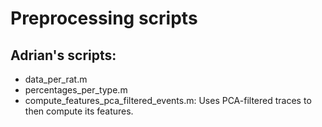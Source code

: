 # Preprocessing scripts

## Adrian's scripts:
- data_per_rat.m
- percentages_per_type.m
-  compute_features_pca_filtered_events.m: Uses PCA-filtered traces to then compute its features. 
